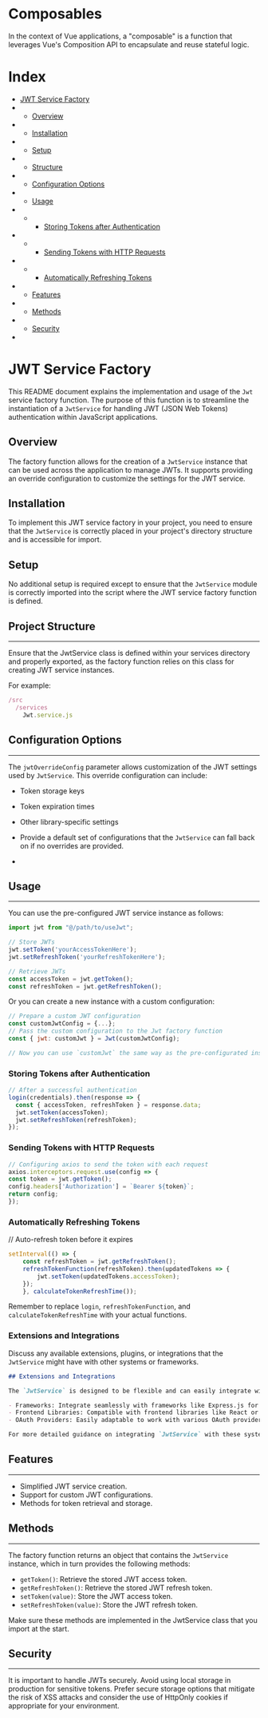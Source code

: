 #  Composables
In the context of Vue applications, a "composable" is a function that leverages Vue's Composition API to encapsulate and reuse stateful logic.

# Index
-  [JWT Service Factory](#jwt-service-factory)
- -    [Overview](#overview)
- -    [Installation](#installation)
- -    [Setup](#setup)
- -    [Structure](#project-structure)
- -    [Configuration Options](#configuration-options)
- -    [Usage](#usage)
- - -   [Storing Tokens after Authentication](#storing-tokens-after-authentication)
- - -   [Sending Tokens with HTTP Requests](#sending-tokens-with-http-requests)
- - -   [Automatically Refreshing Tokens](#automatically-refreshing-tokens)
- -    [Features](#features)
- -    [Methods](#methods)
- -    [Security](#security)
- 
# JWT Service Factory

This README document explains the implementation and usage of the `Jwt` service factory function. The purpose of this function is to streamline the instantiation of a `JwtService` for handling JWT (JSON Web Tokens) authentication within JavaScript applications.

## Overview

The factory function allows for the creation of a `JwtService` instance that can be used across the application to manage JWTs. It supports providing an override configuration to customize the settings for the JWT service.

## Installation

To implement this JWT service factory in your project, you need to ensure that the `JwtService` is correctly placed in your project's directory structure and is accessible for import.

## Setup

No additional setup is required except to ensure that the `JwtService` module is correctly imported into the script where the JWT service factory function is defined.

## Project Structure
________________________________
Ensure that the JwtService class is defined within your services directory and properly exported, as the factory function relies on this class for creating JWT service instances.

For example:
```javascript
/src
  /services
    Jwt.service.js
```

## Configuration Options
______________________
The `jwtOverrideConfig` parameter allows customization of the JWT settings used by `JwtService`. This override configuration can include:

-   Token storage keys 
- Token expiration times 
- Other library-specific settings

- Provide a default set of configurations that the `JwtService` can fall back on if no overrides are provided.
- 
## Usage
_______________________

You can use the pre-configured JWT service instance as follows:

```javascript
import jwt from "@/path/to/useJwt";

// Store JWTs
jwt.setToken('yourAccessTokenHere');
jwt.setRefreshToken('yourRefreshTokenHere');

// Retrieve JWTs
const accessToken = jwt.getToken();
const refreshToken = jwt.getRefreshToken();
```

Or you can create a new instance with a custom configuration:

```javascript
// Prepare a custom JWT configuration
const customJwtConfig = {...};
// Pass the custom configuration to the Jwt factory function
const { jwt: customJwt } = Jwt(customJwtConfig);

// Now you can use `customJwt` the same way as the pre-configurated instance
```
### Storing Tokens after Authentication

```javascript
// After a successful authentication
login(credentials).then(response => {
  const { accessToken, refreshToken } = response.data;
  jwt.setToken(accessToken);
  jwt.setRefreshToken(refreshToken);
});
```

### Sending Tokens with HTTP Requests
```javascript
// Configuring axios to send the token with each request
axios.interceptors.request.use(config => {
const token = jwt.getToken();
config.headers['Authorization'] = `Bearer ${token}`;
return config;
});
```

### Automatically Refreshing Tokens
// Auto-refresh token before it expires
```javascript
setInterval(() => {
    const refreshToken = jwt.getRefreshToken();
    refreshTokenFunction(refreshToken).then(updatedTokens => {
        jwt.setToken(updatedTokens.accessToken);
    });
    }, calculateTokenRefreshTime());
```

Remember to replace `login`, `refreshTokenFunction`, and `calculateTokenRefreshTime` with your actual functions.


### Extensions and Integrations

Discuss any available extensions, plugins, or integrations that the `JwtService` might have with other systems or frameworks.

```markdown
## Extensions and Integrations

The `JwtService` is designed to be flexible and can easily integrate with the following:

- Frameworks: Integrate seamlessly with frameworks like Express.js for Node.js or Django for Python.
- Frontend Libraries: Compatible with frontend libraries like React or Vue.js, allowing you to manage authentication tokens effectively on the client side.
- OAuth Providers: Easily adaptable to work with various OAuth providers such as Google, Facebook, or GitHub authentication services.

For more detailed guidance on integrating `JwtService` with these systems, refer to our documentation site.
```
## Features
___________________

-   Simplified JWT service creation. 
- Support for custom JWT configurations. 
- Methods for token retrieval and storage.

## Methods
____________________
The factory function returns an object that contains the `JwtService` instance, which in turn provides the following methods:

-   `getToken()`: Retrieve the stored JWT access token.
- `getRefreshToken()`: Retrieve the stored JWT refresh token.
- `setToken(value)`: Store the JWT access token.
- `setRefreshToken(value)`: Store the JWT refresh token.

Make sure these methods are implemented in the JwtService class that you import at the start.

## Security
______________________
It is important to handle JWTs securely. Avoid using local storage in production for sensitive tokens. Prefer secure storage options that mitigate the risk of XSS attacks and consider the use of HttpOnly cookies if appropriate for your environment.